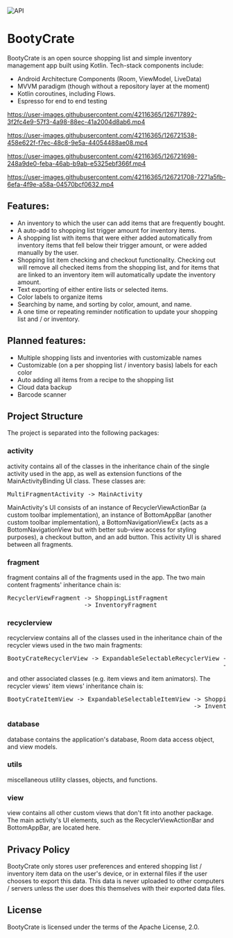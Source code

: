 ![API](https://badgen.net/badge/API/21+/green)
# BootyCrate

BootyCrate is an open source shopping list and simple inventory management app built using Kotlin.
Tech-stack components include:
- Android Architecture Components (Room, ViewModel, LiveData)
- MVVM paradigm (though without a repository layer at the moment)
- Kotlin coroutines, including Flows.
- Espresso for end to end testing
    
https://user-images.githubusercontent.com/42116365/126717892-3f2fc4e9-57f3-4a98-88ec-41a2004d8ab6.mp4

https://user-images.githubusercontent.com/42116365/126721538-458e622f-f7ec-48c8-9e5a-44054488ae08.mp4

https://user-images.githubusercontent.com/42116365/126721698-248a9de0-feba-46ab-b9ab-e5325ebf366f.mp4

https://user-images.githubusercontent.com/42116365/126721708-7271a5fb-6efa-4f9e-a58a-04570bcf0632.mp4



## Features:
- An inventory to which the user can add items that are frequently bought.
- A auto-add to shopping list trigger amount for inventory items.
- A shopping list with items that were either added automatically from inventory
  items that fell below their trigger amount, or were added manually by the user.
- Shopping list item checking and checkout functionality. Checking out will remove
  all checked items from the shopping list, and for items that are linked to an
  inventory item will automatically update the inventory amount.
- Text exporting of either entire lists or selected items.
- Color labels to organize items
- Searching by name, and sorting by color, amount, and name.
- A one time or repeating reminder notification to update your shopping list and / or inventory.

## Planned features:
- Multiple shopping lists and inventories with customizable names
- Customizable (on a per shopping list / inventory basis) labels for each color 
- Auto adding all items from a recipe to the shopping list
- Cloud data backup
- Barcode scanner

## Project Structure
The project is separated into the following packages:

### activity
activity contains all of the classes in the inheritance chain of the single activity
used in the app, as well as extension functions of the MainActivityBinding UI class. 
These classes are:
<pre>
MultiFragmentActivity -> MainActivity
</pre>

MainActivity's UI consists of an instance of RecyclerViewActionBar (a custom toolbar
implementation), an instance of BottomAppBar (another custom toolbar implementation), a
BottomNavigationViewEx (acts as a BottomNavigationView but with better sub-view access
for styling purposes), a checkout button, and an add button. This activity UI is shared
between all fragments.

### fragment
fragment contains all of the fragments used in the app. The two main content fragments' inheritance
chain is:
<pre>
RecyclerViewFragment -> ShoppingListFragment
                     -> InventoryFragment
</pre>

### recyclerview
recyclerview contains all of the classes used in the inheritance chain of the recycler views used in
the two main fragments:
<pre>
BootyCrateRecyclerView -> ExpandableSelectableRecyclerView -> ShoppingListRecyclerView
                                                           -> InventoryRecyclerView
</pre>
and other associated classes (e.g. item views and item animators). The recycler views' item views'
inheritance chain is:
<pre>
BootyCrateItemView -> ExpandableSelectableItemView -> ShoppingListItemView
                                                   -> InventoryItemView
</pre>

### database
database contains the application's database, Room data access object, and view models.

### utils
miscellaneous utility classes, objects, and functions.

### view
view contains all other custom views that don't fit into another package. The main activity's UI
elements, such as the RecyclerViewActionBar and BottomAppBar, are located here.

## Privacy Policy
BootyCrate only stores user preferences and entered shopping list / inventory item data
on the user's device, or in external files if the user chooses to export this data.
This data is never uploaded to other computers / servers unless the user does this
themselves with their exported data files.

## License
BootyCrate is licensed under the terms of the Apache License, 2.0.
